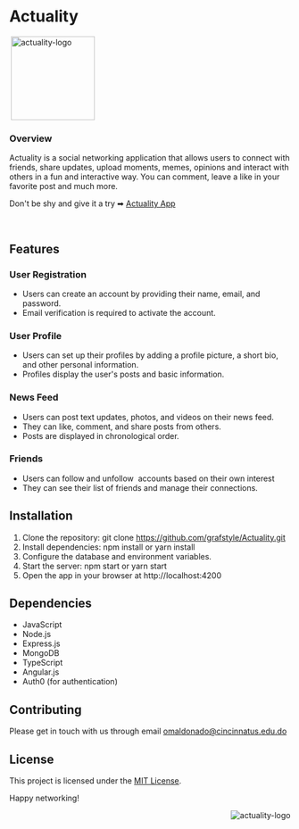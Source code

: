 <h1>Actuality</h1>
<div style="display:inline-block">
<img align="right" alt="actuality-logo" src="https://actuality.netlify.app/favicon.ico" width="150" height="150" />
</div>
<h3>Overview</h3>
Actuality is a social networking application that allows users to connect with friends, share updates, upload moments, memes, opinions and interact with others in a fun and interactive way. You can comment, leave a like in your favorite post and much more.
<p>Don't be shy and give it a try ➡ <a href="https://actuality.comsier.com/">Actuality App</a></p>
<br>

## Features

### User Registration
- Users can create an account by providing their name, email, and password.
- Email verification is required to activate the account.

### User Profile
- Users can set up their profiles by adding a profile picture, a short bio, and other personal information.
- Profiles display the user's posts and basic information.

### News Feed
- Users can post text updates, photos, and videos on their news feed.
- They can like, comment, and share posts from others.
- Posts are displayed in chronological order.

### Friends
- Users can follow and unfollow  accounts based on their own interest
- They can see their list of friends and manage their connections.

## Installation

1. Clone the repository: git clone https://github.com/grafstyle/Actuality.git
2. Install dependencies: npm install or yarn install
3. Configure the database and environment variables.
4. Start the server: npm start or yarn start
5. Open the app in your browser at http://localhost:4200

## Dependencies

- JavaScript
- Node.js
- Express.js
- MongoDB
- TypeScript
- Angular.js
- Auth0 (for authentication)

## Contributing

Please get in touch with us through email omaldonado@cincinnatus.edu.do

## License

This project is licensed under the [MIT License](LICENSE).

Happy networking!
<br>



<img align="right" alt="actuality-logo" src="https://cdni.iconscout.com/illustration/premium/thumb/social-media-marketing-strategy-5255673-4396182.png"/>


